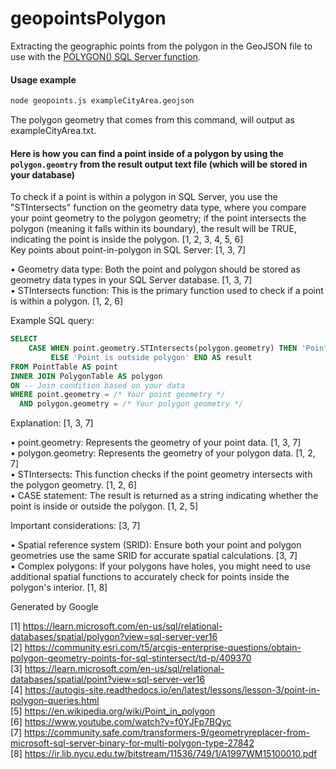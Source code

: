# geopointsPolygon

Extracting the geographic points from the polygon in the GeoJSON file to use with the [POLYGON() SQL Server function](https://learn.microsoft.com/en-us/sql/relational-databases/spatial/polygon?view=sql-server-ver16).

#### Usage example

```bash
node geopoints.js exampleCityArea.geojson
```

The polygon geometry that comes from this command, will output as exampleCityArea.txt.

#### Here is how you can find a point inside of a polygon by using the `polygon.geomtry` from the result output text file (which will be stored in your database)

To check if a point is within a polygon in SQL Server, you use the "STIntersects" function on the geometry data type, where you compare your point geometry to the polygon geometry; if the point intersects the polygon (meaning it falls within its boundary), the result will be TRUE, indicating the point is inside the polygon. [1, 2, 3, 4, 5, 6]  
Key points about point-in-polygon in SQL Server: [1, 3, 7]

• Geometry data type: Both the point and polygon should be stored as geometry data types in your SQL Server database. [1, 3, 7]  
• STIntersects function: This is the primary function used to check if a point is within a polygon. [1, 2, 6]

Example SQL query:

```sql
SELECT
    CASE WHEN point.geometry.STIntersects(polygon.geometry) THEN 'Point is inside polygon'
         ELSE 'Point is outside polygon' END AS result
FROM PointTable AS point
INNER JOIN PolygonTable AS polygon
ON -- Join condition based on your data
WHERE point.geometry = /* Your point geometry */
  AND polygon.geometry = /* Your polygon geometry */
```

Explanation: [1, 3, 7]

• point.geometry: Represents the geometry of your point data. [1, 3, 7]  
• polygon.geometry: Represents the geometry of your polygon data. [1, 2, 7]  
• STIntersects: This function checks if the point geometry intersects with the polygon geometry. [1, 2, 6]  
• CASE statement: The result is returned as a string indicating whether the point is inside or outside the polygon. [1, 2, 5]

Important considerations: [3, 7]

• Spatial reference system (SRID): Ensure both your point and polygon geometries use the same SRID for accurate spatial calculations. [3, 7]  
• Complex polygons: If your polygons have holes, you might need to use additional spatial functions to accurately check for points inside the polygon's interior. [1, 8]

Generated by Google

[1] https://learn.microsoft.com/en-us/sql/relational-databases/spatial/polygon?view=sql-server-ver16  
[2] https://community.esri.com/t5/arcgis-enterprise-questions/obtain-polygon-geometry-points-for-sql-stintersect/td-p/409370  
[3] https://learn.microsoft.com/en-us/sql/relational-databases/spatial/point?view=sql-server-ver16  
[4] https://autogis-site.readthedocs.io/en/latest/lessons/lesson-3/point-in-polygon-queries.html  
[5] https://en.wikipedia.org/wiki/Point_in_polygon  
[6] https://www.youtube.com/watch?v=f0YJFp7BQyc  
[7] https://community.safe.com/transformers-9/geometryreplacer-from-microsoft-sql-server-binary-for-multi-polygon-type-27842  
[8] https://ir.lib.nycu.edu.tw/bitstream/11536/749/1/A1997WM15100010.pdf
